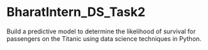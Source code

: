 # BharatIntern_DS_Task2
Build a predictive model to determine the likelihood of survival for passengers on the Titanic using data science techniques in Python.
